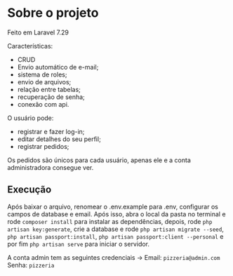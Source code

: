 # Sobre o projeto
Feito em Laravel 7.29

Características:
* CRUD
* Envio automático de e-mail;
* sistema de roles;
* envio de arquivos;
* relação entre tabelas;
* recuperação de senha;
* conexão com api.

O usuário pode:
* registrar e fazer log-in;
* editar detalhes do seu perfil;
* registrar pedidos;

Os pedidos são únicos para cada usuário, apenas ele e a conta administradora consegue ver.

## Execução
Após baixar o arquivo, renomear o .env.example para .env, configurar os campos de database e email. 
Após isso, abra o local da pasta no terminal e rode `composer install` para instalar as dependências, depois, rode `php artisan key:generate`, crie a database e rode `php artisan migrate --seed`, `php artisan passport:install`, `php artisan passport:client --personal` e por fim `php artisan serve` para iniciar o servidor.

A conta admin tem as seguintes credenciais ->
Email: `pizzeria@admin.com`
Senha: `pizzeria`
